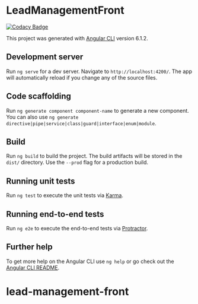 # LeadManagementFront

[![Codacy Badge](https://api.codacy.com/project/badge/Grade/17d1fd1aa27e4b839266be10ea0b392a)](https://www.codacy.com/app/c0derlint/lead-management-front?utm_source=github.com&amp;utm_medium=referral&amp;utm_content=JBossOutreach/lead-management-front&amp;utm_campaign=Badge_Grade)

This project was generated with [Angular CLI](https://github.com/angular/angular-cli) version 6.1.2.

## Development server

Run `ng serve` for a dev server. Navigate to `http://localhost:4200/`. The app will automatically reload if you change any of the source files.

## Code scaffolding

Run `ng generate component component-name` to generate a new component. You can also use `ng generate directive|pipe|service|class|guard|interface|enum|module`.

## Build

Run `ng build` to build the project. The build artifacts will be stored in the `dist/` directory. Use the `--prod` flag for a production build.

## Running unit tests

Run `ng test` to execute the unit tests via [Karma](https://karma-runner.github.io).

## Running end-to-end tests

Run `ng e2e` to execute the end-to-end tests via [Protractor](http://www.protractortest.org/).

## Further help

To get more help on the Angular CLI use `ng help` or go check out the [Angular CLI README](https://github.com/angular/angular-cli/blob/master/README.md).
# lead-management-front
